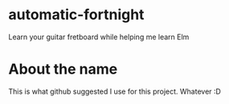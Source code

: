 # automatic-fortnight
Learn your guitar fretboard while helping me learn Elm

# About the name

This is what github suggested I use for this project. Whatever :D
